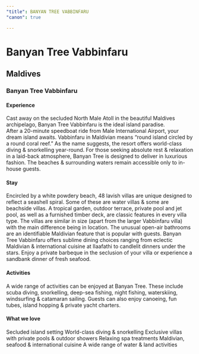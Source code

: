 ```yaml
---
"title": BANYAN TREE VABBINFARU
"canon": true

---
```


# Banyan Tree Vabbinfaru
## Maldives
### Banyan Tree Vabbinfaru

#### Experience
Cast away on the secluded North Male Atoll in the beautiful Maldives archipelago, Banyan Tree Vabbinfaru is the ideal island paradise.  
After a 20-minute speedboat ride from Male International Airport, your dream island awaits.
Vabbinfaru in Maldivian means “round island circled by a round coral reef.”  As the name suggests, the resort offers world-class diving &amp; snorkelling year-round.
For those seeking absolute rest &amp; relaxation in a laid-back atmosphere, Banyan Tree is designed to deliver in luxurious fashion.  The beaches &amp; surrounding waters remain accessible only to in-house guests.

#### Stay
Encircled by a white powdery beach, 48 lavish villas are unique designed to reflect a seashell spiral.  Some of these are water villas &amp; some are beachside villas.
A tropical garden, outdoor terrace, private pool and jet pool, as well as a furnished timber deck, are classic features in every villa type.
The villas are similar in size (apart from the larger Vabbinfaru villa) with the main difference being in location.  The unusual open-air bathrooms are an identifiable Maldivian feature that is popular with guests.
Banyan Tree Vabbinfaru offers sublime dining choices ranging from eclectic Maldivian &amp; international cuisine at Ilaafathi to candlelit dinners under the stars.  Enjoy a private barbeque in the seclusion of your villa or experience a sandbank dinner of fresh seafood.

#### Activities
A wide range of activities can be enjoyed at Banyan Tree.  These include scuba diving, snorkelling, deep-sea fishing, night fishing, waterskiing, windsurfing &amp; catamaran sailing.
Guests can also enjoy canoeing, fun tubes, island hopping &amp; private yacht charters.


#### What we love
Secluded island setting
World-class diving &amp; snorkelling
Exclusive villas with private pools &amp; outdoor showers
Relaxing spa treatments
Maldivian, seafood &amp; international cuisine
A wide range of water &amp; land activities